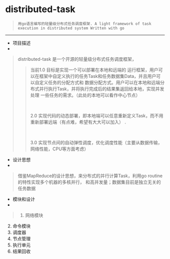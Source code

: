distributed-task
================

> ` 用go语言编写的轻量级分布式任务调度框架. A light framework of task execution in distributed system Written with go `
> 

---

- 项目描述
-
> distributed-task 是一个开源的轻量级分布式任务调度框架，
> >
> > <p>当前1.0 目标是实现一个可以部署在本地和远端的
> > 运行框架，用户可以在框架中自定义执行的任务Task和任务数据集Data，并且用户可以自定义任务的分配方式和
> > 数据分配方式。用户可以在本地和远端分布式并行执行Task，并将执行完成后的结果集返回给本地，实现并发处理
> >一些任务的需求。（此处的本地可以看作中心节点）<p>
> ><br>
> ><p>2.0 实现代码的动态部署，即本地端可以任意重新定义Task，而不用重新部署远端（有点难，希望有大大可以加入）
> >.<p><br>
> > <p> 3.0 实现节点间的自动弹性调度，优化调度性能（主要从数据传输，网络性能，CPU等方面考虑）<p>
>  

	
- 设计思想
- 
> 借鉴MapReduce的设计思想，来分布式的并行计算Task，利用go routine 的特性实现多个机器的多核并行，
> 和高并发量；数据集目前是独立无关的任务数据

- 模块和设计
-

> 1. 网络模块
  2. 命令模块
  3. 调度器
  4. 节点管理
  5. 执行单元
  6. 结果回收
  












